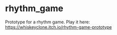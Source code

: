 # rhythm_game
Prototype for a rhythm game. Play it here: https://whiskeyclone.itch.io/rhythm-game-prototype

